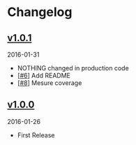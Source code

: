 # Changelog

## [v1.0.1](https://github.com/speee/validation_examples_matcher/tree/v1.0.1)

2016-01-31

- NOTHING changed in production code
- [[#6](https://github.com/speee/validation_examples_matcher/pull/6)] Add README
- [[#8](https://github.com/speee/validation_examples_matcher/pull/8)] Mesure coverage

## [v1.0.0](https://github.com/speee/validation_examples_matcher/tree/v1.0.0)

2016-01-26

- First Release
